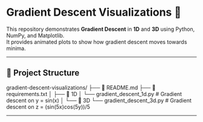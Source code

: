 # Gradient Descent Visualizations 🚀

This repository demonstrates **Gradient Descent** in **1D** and **3D** using Python, NumPy, and Matplotlib.  
It provides animated plots to show how gradient descent moves towards minima.

---

## 📂 Project Structure

gradient-descent-visualizations/
├── 📄 README.md
├── 📄 requirements.txt
│
├── 📂 1D
│ └── gradient_descent_1d.py # Gradient descent on y = sin(x)
│
└── 📂 3D
└── gradient_descent_3d.py # Gradient descent on z = (sin(5x)cos(5y))/5

---
